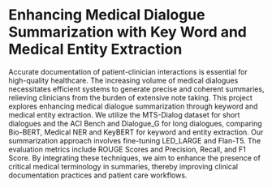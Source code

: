 # Enhancing Medical Dialogue Summarization with Key Word and Medical Entity Extraction
Accurate documentation of patient-clinician interactions is essential for high-quality healthcare. The increasing volume of medical dialogues necessitates efficient systems to generate precise and coherent summaries, relieving clinicians from the burden of extensive note taking. This project explores enhancing medical dialogue summarization through keyword and medical entity extraction. We utilize the MTS-Dialog dataset for short dialogues and the ACI Bench and Dialogue_G for long dialogues, comparing Bio-BERT, Medical NER and KeyBERT for keyword and entity extraction. Our summarization approach involves fine-tuning LED_LARGE and Flan-T5. The evaluation metrics include ROUGE Scores and Precision, Recall, and F1 Score. By integrating these techniques, we aim to enhance the presence of critical medical terminology in summaries, thereby improving clinical documentation practices and patient care workflows.
